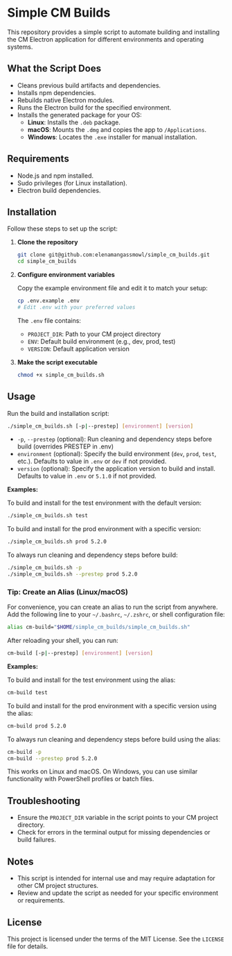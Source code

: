 # Simple CM Builds

This repository provides a simple script to automate building and installing the CM Electron application for different environments and operating systems.

## What the Script Does

- Cleans previous build artifacts and dependencies.
- Installs npm dependencies.
- Rebuilds native Electron modules.
- Runs the Electron build for the specified environment.
- Installs the generated package for your OS:
  - **Linux**: Installs the `.deb` package.
  - **macOS**: Mounts the `.dmg` and copies the app to `/Applications`.
  - **Windows**: Locates the `.exe` installer for manual installation.

## Requirements

- Node.js and npm installed.
- Sudo privileges (for Linux installation).
- Electron build dependencies.

## Installation

Follow these steps to set up the script:

1. **Clone the repository**

   ```bash
   git clone git@github.com:elenamangassmowl/simple_cm_builds.git
   cd simple_cm_builds
   ```

2. **Configure environment variables**

   Copy the example environment file and edit it to match your setup:

   ```bash
   cp .env.example .env
   # Edit .env with your preferred values
   ```

   The `.env` file contains:

   - `PROJECT_DIR`: Path to your CM project directory
   - `ENV`: Default build environment (e.g., dev, prod, test)
   - `VERSION`: Default application version

3. **Make the script executable**

   ```bash
   chmod +x simple_cm_builds.sh
   ```

## Usage



Run the build and installation script:

```bash
./simple_cm_builds.sh [-p|--prestep] [environment] [version]
```


- `-p`, `--prestep` (optional): Run cleaning and dependency steps before build (overrides PRESTEP in .env)
- `environment` (optional): Specify the build environment (`dev`, `prod`, `test`, etc.). Defaults to value in `.env` or `dev` if not provided.
- `version` (optional): Specify the application version to build and install. Defaults to value in `.env` or `5.1.0` if not provided.

**Examples:**

To build and install for the test environment with the default version:

```bash
./simple_cm_builds.sh test
```

To build and install for the prod environment with a specific version:

```bash
./simple_cm_builds.sh prod 5.2.0
```

To always run cleaning and dependency steps before build:

```bash
./simple_cm_builds.sh -p
./simple_cm_builds.sh --prestep prod 5.2.0
```

### Tip: Create an Alias (Linux/macOS)

For convenience, you can create an alias to run the script from anywhere. Add the following line to your `~/.bashrc`, `~/.zshrc`, or shell configuration file:

```bash
alias cm-build="$HOME/simple_cm_builds/simple_cm_builds.sh"
```


After reloading your shell, you can run:

```bash
cm-build [-p|--prestep] [environment] [version]
```

**Examples:**

To build and install for the test environment using the alias:

```bash
cm-build test
```

To build and install for the prod environment with a specific version using the alias:

```bash
cm-build prod 5.2.0
```

To always run cleaning and dependency steps before build using the alias:

```bash
cm-build -p
cm-build --prestep prod 5.2.0
```

This works on Linux and macOS. On Windows, you can use similar functionality with PowerShell profiles or batch files.


## Troubleshooting

- Ensure the `PROJECT_DIR` variable in the script points to your CM project directory.
- Check for errors in the terminal output for missing dependencies or build failures.

## Notes

- This script is intended for internal use and may require adaptation for other CM project structures.
- Review and update the script as needed for your specific environment or requirements.

## License

This project is licensed under the terms of the MIT License. See the `LICENSE` file for details.
